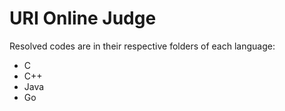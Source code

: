 # URI Online Judge

Resolved codes are in their respective folders of each language:

- C
- C++
- Java
- Go
